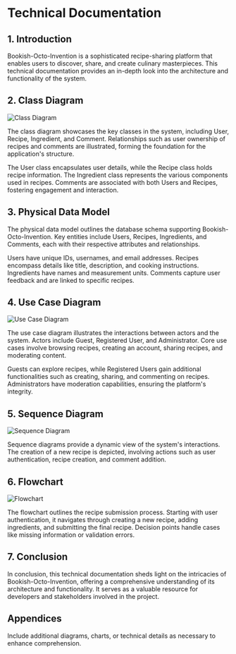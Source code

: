 # Technical Documentation

## 1. Introduction

Bookish-Octo-Invention is a sophisticated recipe-sharing platform that enables users to discover, share, and create culinary masterpieces. This technical documentation provides an in-depth look into the architecture and functionality of the system.

## 2. Class Diagram

![Class Diagram](path/to/class_diagram.png)

The class diagram showcases the key classes in the system, including User, Recipe, Ingredient, and Comment. Relationships such as user ownership of recipes and comments are illustrated, forming the foundation for the application's structure.

The User class encapsulates user details, while the Recipe class holds recipe information. The Ingredient class represents the various components used in recipes. Comments are associated with both Users and Recipes, fostering engagement and interaction.

## 3. Physical Data Model

The physical data model outlines the database schema supporting Bookish-Octo-Invention. Key entities include Users, Recipes, Ingredients, and Comments, each with their respective attributes and relationships.

Users have unique IDs, usernames, and email addresses. Recipes encompass details like title, description, and cooking instructions. Ingredients have names and measurement units. Comments capture user feedback and are linked to specific recipes.

## 4. Use Case Diagram

![Use Case Diagram](path/to/use_case_diagram.png)

The use case diagram illustrates the interactions between actors and the system. Actors include Guest, Registered User, and Administrator. Core use cases involve browsing recipes, creating an account, sharing recipes, and moderating content.

Guests can explore recipes, while Registered Users gain additional functionalities such as creating, sharing, and commenting on recipes. Administrators have moderation capabilities, ensuring the platform's integrity.

## 5. Sequence Diagram

![Sequence Diagram](path/to/sequence_diagram.png)

Sequence diagrams provide a dynamic view of the system's interactions. The creation of a new recipe is depicted, involving actions such as user authentication, recipe creation, and comment addition.

## 6. Flowchart

![Flowchart](path/to/flowchart.png)

The flowchart outlines the recipe submission process. Starting with user authentication, it navigates through creating a new recipe, adding ingredients, and submitting the final recipe. Decision points handle cases like missing information or validation errors.

## 7. Conclusion

In conclusion, this technical documentation sheds light on the intricacies of Bookish-Octo-Invention, offering a comprehensive understanding of its architecture and functionality. It serves as a valuable resource for developers and stakeholders involved in the project.

## Appendices

Include additional diagrams, charts, or technical details as necessary to enhance comprehension.
